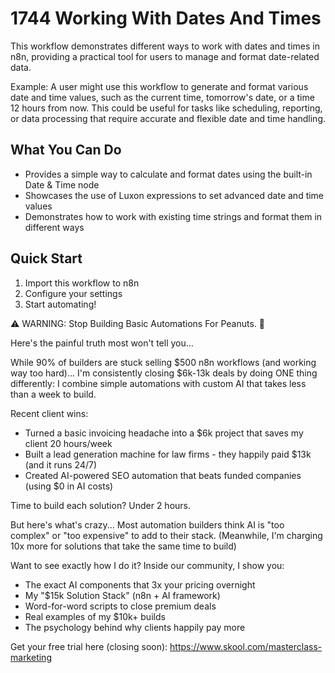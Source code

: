 # 1744 Working With Dates And Times

This workflow demonstrates different ways to work with dates and times in n8n, providing a practical tool for users to manage and format date-related data.

Example: A user might use this workflow to generate and format various date and time values, such as the current time, tomorrow's date, or a time 12 hours from now. This could be useful for tasks like scheduling, reporting, or data processing that require accurate and flexible date and time handling.

## What You Can Do
- Provides a simple way to calculate and format dates using the built-in Date & Time node
- Showcases the use of Luxon expressions to set advanced date and time values
- Demonstrates how to work with existing time strings and format them in different ways

## Quick Start
1. Import this workflow to n8n
2. Configure your settings
3. Start automating!

⚠️ WARNING: Stop Building Basic Automations For Peanuts. 🚫

Here's the painful truth most won't tell you...

While 90% of builders are stuck selling $500 n8n workflows (and working way too hard)...
I'm consistently closing $6k-13k deals by doing ONE thing differently:
I combine simple automations with custom AI that takes less than a week to build.

Recent client wins:
* Turned a basic invoicing headache into a $6k project that saves my client 20 hours/week
* Built a lead generation machine for law firms - they happily paid $13k (and it runs 24/7)
* Created AI-powered SEO automation that beats funded companies (using $0 in AI costs)

Time to build each solution? Under 2 hours.

But here's what's crazy...
Most automation builders think AI is "too complex" or "too expensive" to add to their stack.
(Meanwhile, I'm charging 10x more for solutions that take the same time to build)

Want to see exactly how I do it?
Inside our community, I show you:
* The exact AI components that 3x your pricing overnight
* My "$15k Solution Stack" (n8n + AI framework)
* Word-for-word scripts to close premium deals
* Real examples of my $10k+ builds
* The psychology behind why clients happily pay more

Get your free trial here (closing soon): https://www.skool.com/masterclass-marketing
